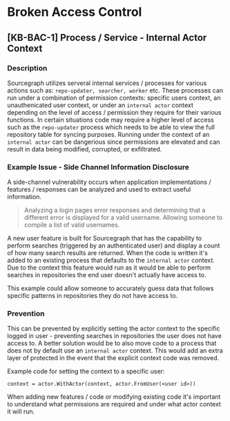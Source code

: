 # Broken Access Control

## [KB-BAC-1] Process / Service - Internal Actor Context

### Description

Sourcegraph utilizes serveral internal services / processes for various actions such as: `repo-updater, searcher, worker` etc. These processes can run under a combination of permission contexts: specific users context, an unauthenicated user context, or under an `internal actor` context depending on the level of access / permission they require for their various functions. 
In certain situations code may require a higher level of access such as the `repo-updater` process which needs to be able to view the full repository table for syncing purposes. Running under the context of an `internal actor` can be dangerious since permissions are elevated and can result in data being modified, corrupted, or exfiltrated.

### Example Issue - Side Channel Information Disclosure

A side-channel vulnerability occurs when application implementations / features / responses can be analyzed and used to extract useful information.
> Analyzing a login pages error responses and determining that a different error is displayed for a valid username. Allowing someone to compile a list of valid usernames.

A new user feature is built for Sourcegraph that has the capability to perform searches (triggered by an authenticated user) and display a count of how many search results are returned. When the code is written it's added to an existing process that defaults to the `internal actor` context. 
Due to the context this feature would run as it would be able to perform searches in repositories the end user doesn't actually have access to.

This example could allow someone to accurately guess data that follows specific patterns in repositories they do not have access to.

### Prevention

This can be prevented by explicitly setting the actor context to the specific logged in user - preventing searches in repositories the user does not have access to. A better solution would be to also move code to a process that does not by default use an `internal actor` context. This would add an extra layer of protected in the event that the explicit context code was removed. 

Example code for setting the context to a specific user:
```
context = actor.WithActor(context, actor.FromUser(<user id>))
```

When adding new features / code or modifying existing code it's important to understand what permissions are required and under what actor context it will run.
